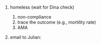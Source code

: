 1. homeless (wait for Dina check)
	1. non-compliance 
	2. trace the outcome (e.g., mortility rate)
	3. AMA 

8. email to Julian: 